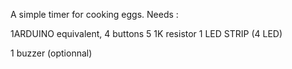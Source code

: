 A simple timer for cooking eggs.
Needs :

1ARDUINO equivalent,
4 buttons
5 1K resistor
1 LED STRIP (4 LED)

1 buzzer (optionnal)



